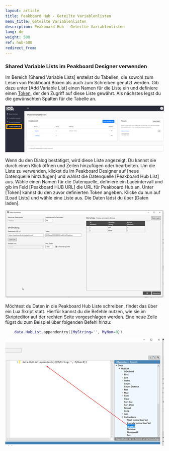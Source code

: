 ```yaml
---
layout: article
title: Peakboard Hub - Geteilte Variablenlisten 
menu_title: Geteilte Variablenlisten 
description: Peakboard Hub - Geteilte Variablenlisten 
lang: de
weight: 500
ref: hub-500
redirect_from:
---
```

### Shared Variable Lists im Peakboard Designer verwenden
Im Bereich [Shared Variable Lists] erstellst du Tabellen, die sowohl zum Lesen von Peakboard Boxen als auch zum Schreiben genutzt werden. 
Gib dazu unter [Add Variable List] einen Namen für die Liste ein und definiere einen [Token](/hub/de-hub_tokens.html), der den Zugriff auf diese Liste gewährt. 
Als nächstes legst du die gewünschten Spalten für die Tabelle an.

![Shared Connections Bild 1](/assets/images/hub/hub_variableslist.png) 

Wenn du den Dialog bestätigst, wird diese Liste angezeigt. 
Du kannst sie durch einen Klick öffnen und Zeilen hinzufügen oder bearbeiten. 
Um die Liste  zu verwenden, klickst du im Peakboard Designer auf [neue Datenquelle hinzufügen] und wählst die Datenquelle [Peakboard Hub List] aus. 
Wähle einen Namen für die Datenquelle, definiere ein Ladeintervall und gib im Feld [Peakboard HUB URL] die URL für Peakboard Hub an. 
Unter [Token] kannst du den zuvor definierten Token angeben.
Klicke du nun auf [Load Lists] und wähle eine Liste aus. 
Die Daten lädst du über [Daten laden].

![Shared Connections Bild 2](/assets/images/hub/hub_variableslist2.png) 

Möchtest du Daten in die Peakboard Hub Liste schreiben, findet das über ein Lua Skript statt. 
Hierfür kannst du die Befehle nutzen, wie sie im Skripteditor auf der rechten Seite vorgeschlagen werden. 
Eine neue Zeile fügst du zum Beispiel über folgenden Befehl hinzu:
```lua
	data.HubList.appendentry({MyString='', MyNum=0})
```

![Shared Connections Bild 3](/assets/images/hub/hub_variableslist3.png)